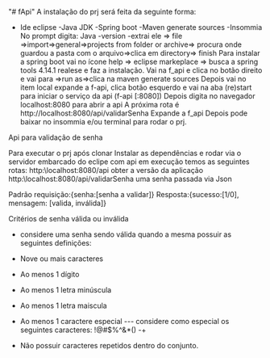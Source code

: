 "# fApi" 
A instalação do prj será feita da seguinte forma:
- Ide eclipse
-Java JDK
-Spring boot
-Maven generate sources
-Insommia
No prompt digita: Java -version
-extrai ele => file =>import=>general=>projects from folder or archive=> procura onde guardou a pasta com o arquivo=>clica em directory=> finish
Para instalar a spring boot vai no ícone help => eclipse markeplace => busca a spring tools 4.14.1 realese e faz a instalação.
Vai na f_api e clica no botão direito e vai para =>run as=>clica na maven generate sources
Depois vai no item local expande a f-api, clica botão esquerdo e vai na aba (re)start para iniciar o serviço da api (f-api [:8080])
Depois digita no navegador localhost:8080 para abrir a api
A próxima rota é http://localhost:8080/api/validarSenha
Expande a f_api
Depois pode baixar no insommia e/ou terminal para rodar o prj.

Api para validação de senha

Para executar o prj após clonar 
Instalar as dependências e rodar via o servidor embarcado do eclipe com api em execução temos as seguintes rotas: http:\\localhost:8080/api obter a versão da aplicação http:\\localhost:8080/api/validarSenha  uma senha passada via Json

Padrão requisição:{senha:[senha a validar]}
Resposta:{sucesso:[1/0], mensagem: [valida, inválida]}

Critérios de senha válida ou inválida
- considere uma senha sendo válida quando a mesma possuir as seguintes definições:
- Nove ou mais caracteres
- Ao menos 1 dígito
- Ao menos 1 letra minúscula
- Ao menos 1 letra maiscula
- Ao menos 1 caractere especial
--- considere como especial os seguintes caracteres: !@#$%^&*() -+

- Não possuir caracteres repetidos dentro do conjunto.


